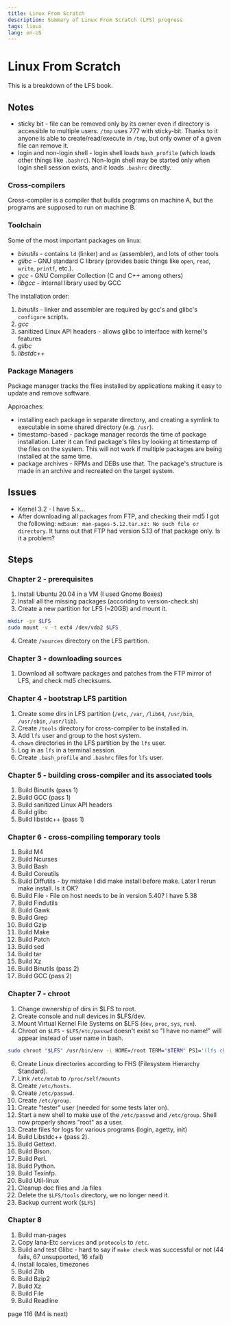 ```yaml
---
title: Linux From Scratch
description: Summary of Linux From Scratch (LFS) progress
tags: linux
lang: en-US
---
```


# Linux From Scratch

This is a breakdown of the LFS book.

## Notes

- sticky bit - file can be removed only by its owner even if directory is
  accessible to multiple users. `/tmp` uses 777 with sticky-bit. Thanks to it
  anyone is able to create/read/execute in `/tmp`, but only owner of a given
  file can remove it.
- login and non-login shell - login shell loads `bash_profile` (which loads
  other things like `.bashrc`). Non-login shell may be started only when login
  shell session exists, and it loads `.bashrc` directly.

### Cross-compilers

Cross-compiler is a compiler that builds programs on machine A, but the programs
are supposed to run on machine B.

### Toolchain

Some of the most important packages on linux:

 - *binutils* - contains `ld` (linker) and `as` (assembler), and lots of other
   tools
 - *glibc* - GNU standard C library (provides basic things like `open`, `read`,
   `write`, `printf`, etc.).
 - *gcc* - GNU Compiler Collection (C and C++ among others)
- *libgcc* - internal library used by GCC

The installation order:

1. _binutils_ - linker and assembler are required by gcc's and glibc's
   `configure` scripts.
2. *gcc*
3. sanitized Linux API headers - allows glibc to interface with kernel's
   features
4. *glibc*
5. *libstdc++*

### Package Managers

Package manager tracks the files installed by applications making it easy to
update and remove software.

Approaches:

- installing each package in separate directory, and creating a symlink to
  executable in some shared directory (e.g. `/usr`).
- timestamp-based - package manager records the time of package installation.
  Later it can find package's files by looking at timestamp of the files on the
  system. This will not work if multiple packages are being installed at the
  same time.
- package archives - RPMs and DEBs use that. The package's structure is made in
  an archive and recreated on the target system.

## Issues

- Kernel 3.2 - I have 5.x...
- After downloading all packages from FTP, and checking their md5 I got the
  following: `md5sum: man-pages-5.12.tar.xz: No such file or directory`. It
  turns out that FTP had version 5.13 of that package only. Is it a problem?


## Steps

### Chapter 2 - prerequisites

1. Install Ubuntu 20.04 in a VM (I used Gnome Boxes)
2. Install all the missing packages (accoridng to version-check.sh)
3. Create a new partition for LFS (~20GB) and mount it.

```sh
mkdir -pv $LFS
sudo mount -v -t ext4 /dev/vda2 $LFS
```

4. Create `/sources` directory on the LFS partition.

### Chapter 3 - downloading sources

1. Download all software packages and patches from the FTP mirror of LFS, and
   check md5 checksums.

### Chapter 4 - bootstrap LFS partition

1. Create some dirs in LFS partition (`/etc`, `/var`, `/lib64`, `/usr/bin`,
   `/usr/sbin`, `/usr/lib`).
2. Create `/tools` directory for cross-compiler to be installed in.
3. Add `lfs` user and group to the host system.
4. `chown` directories in the LFS partition by the `lfs` user.
5. Log in as `lfs` in a terminal session.
6. Create `.bash_profile` and `.bashrc` files for `lfs` user.

### Chapter 5 - building cross-compiler and its associated tools

1. Build Binutils (pass 1)
2. Build GCC (pass 1)
3. Build sanitized Linux API headers
4. Build glibc
5. Build libstdc++ (pass 1)

### Chapter 6 - cross-compiling temporary tools

1. Build M4
2. Build Ncurses
3. Build Bash
4. Build Coreutils
5. Build Diffutils - by mistake I did make install before make. Later I rerun
   make install. Is it OK?
6. Build File - File on host needs to be in version 5.40? I have 5.38
7. Build Findutils
8. Build Gawk
9. Build Grep
10. Build Gzip
11. Build Make
12. Build Patch
13. Build sed
14. Build tar
15. Build Xz
16. Build Binutils (pass 2)
17. Build GCC (pass 2)

### Chapter 7 - chroot

1. Change ownership of dirs in $LFS to root.
2. Create console and null devices in $LFS/dev.
3. Mount Virtual Kernel File Systems on $LFS (`dev`, `proc`, `sys`, `run`).
4. Chroot on `$LFS` - `$LFS/etc/passwd` doesn't exist so "I have no name!" will
   appear instead of user name in bash.

```sh
sudo chroot "$LFS" /usr/bin/env -i HOME=/root TERM="$TERM" PS1='(lfs chroot) \u:\w\$ ' PATH=/usr/bin:/usr/sbin /bin/bash --login +h
```

6. Create Linux directories according to FHS (Filesystem Hierarchy Standard).
7. Link `/etc/mtab` to `/proc/self/mounts`
8. Create `/etc/hosts`.
9. Create `/etc/passwd`.
10. Create `/etc/group`.
11. Create "tester" user (needed for some tests later on).
12. Start a new shell to make use of the `/etc/passwd` and `/etc/group`. Shell
    now properly shows "root" as a user.
13. Create files for logs for various programs (login, agetty, init)
14. Build Libstdc++ (pass 2).
15. Build Gettext.
16. Build Bison.
17. Build Perl.
18. Build Python.
19. Build Texinfp.
20. Build Util-linux
21. Cleanup doc files and .la files
22. Delete the `$LFS/tools` directory, we no longer need it.
23. Backup current work (`$LFS`)


### Chapter 8

1. Build man-pages
2. Copy Iana-Etc `services` and `protocols` to `/etc`.
3. Build and test Glibc - hard to say if `make check` was successful or not (44
   fails, 67 unsupported, 16 xfail)
4. Install locales, timezones
5. Build Zlib
6. Build Bzip2
7. Build Xz
8. Build File
9. Build Readline

page 116 (M4 is next)